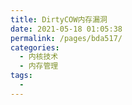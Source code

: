 ```yaml
---
title: DirtyCOW内存漏洞
date: 2021-05-18 01:05:38
permalink: /pages/bda517/
categories:
  - 内核技术
  - 内存管理
tags:
  - 
---
```


